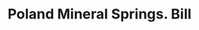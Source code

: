 ---
doi: 10.7916/D8SJ2XMP
date_other: '1880'
date_other_textual: 1880-1889
form: printed ephemera
genre:
- Invoices
name:
- Poland Mineral Springs
object_in_context_url: https://biggert.cul.columbia.edu/items/view/ave_biggert_00596
subject_hierarchical_geographic:
- South Poland, Maine, United States
subject_name:
- Poland Mineral Springs
title: Poland Mineral Springs. Bill
sort_title: Poland Mineral Springs. Bill
call_number: ave_biggert_00596
coordinates:
- 44.06055555555555,-70.39361111111111
pid: ave_biggert_00596
identifiers: ave_biggert_00596
thumbnail: https://derivativo-1.library.columbia.edu/iiif/2/ldpd:343527/full/!256,256/0/native.jpg
permalink: "/biggert/ave_biggert_00596/"
layout: iiif-image-page
---